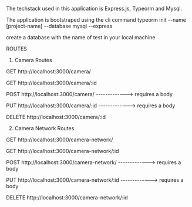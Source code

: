 The techstack used in this application is Express.js, Typeorm and Mysql. 

The application is bootstraped using the cli command 
typeorm init --name [project-name] --database mysql --express


create a database with the name of test in your local machine

ROUTES

1. Camera Routes

GET http://localhost:3000/camera/

GET http://localhost:3000/camera/:id 

POST http://localhost:3000/camera/ -------------> requires a body 

PUT http://localhost:3000/camera/:id -------------> requires a body 

DELETE http://localhost:3000/camera/:id

2. Camera Network Routes

GET http://localhost:3000/camera-network/

GET http://localhost:3000/camera-network/:id

POST http://localhost:3000/camera-network/ -------------> requires a body 

PUT http://localhost:3000/camera-network/:id -------------> requires a body 

DELETE http://localhost:3000/camera-network/:id

